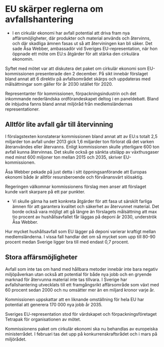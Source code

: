 # EU skärper reglerna om avfallshantering

- I en cirkulär ekonomi har avfall potential att driva fram nya affärsmöjligheter, där produkter och material används och återvinns, och där skadliga ämnen fasas ut så att återviningen kan bli säker.
Det sade Åsa Webber, ambassadör vid Sveriges EU-representation, när hon öppnade ett möte om EU:s åtgärder för att stärka den cirkulära ekonomin.

Syftet med mötet var att diskutera det paket om cirkulär ekonomi som EU-kommissionen presenterade den 2 december. På sikt innebär förslaget bland annat att 6 direktiv på avfallsområdet skärps och uppdateras med målsättningar som gäller för år 2030 istället för 2020.

Representanter för kommissionen, förpackningsindustrin och det inkommande nederländska ordförandeskapet deltog i en paneldebatt. Bland de inbjudna fanns bland annat miljöråd från medlemsländernas representationer.

## Alltför lite avfall går till återvinning

I förslagstexten konstaterar kommissionen bland annat att av EU:s totalt 2,5 miljarder ton avfall under 2013 gick 1,6 miljarder ton förlorat då det varken återanvändes eller återvanns. Enligt kommissionen skulle ytterligare 600 ton avfall kunna återvinnas. Det skulle också ge sänkta utsläpp av växthusgaser med minst 600 miljoner ton mellan 2015 och 2035, skriver EU-kommissionen.

Åsa Webber pekade på just detta i sitt öppningsanförande att Europas ekonomi både är alltför resursberoende och förvånansvärt slösaktig.

Regeringen välkomnar kommissionens förslag men anser att förslaget kunde varit skarpare på ett par punkter.
- Vi skulle gärna ha sett konkreta åtgärder för att fasa ut särskilt farliga ämnen för att garantera kvalitet och säkerhet av återvunnet material. Det borde också vara möjligt att gå längre än förslagets målsättning att max tio procent av hushållsavfallet får läggas på deponi år 2030, underströk Åsa Webber.

Hur mycket hushållsavfall som EU lägger på deponi varierar kraftigt mellan medlemsländerna. I vissa fall handlar det om så mycket som upp till 80-90 procent medan Sverige ligger bra till med endast 0,7 procent.

## Stora affärsmöjligheter

Avfall som inte tas om hand med hållbara metoder innebär inte bara negativ miljöpåverkan utan också att potential för både nya jobb och en gryende marknad för återvunna material inte tas tillvara. I Sverige har avfallshantering utvecklats till ett framgångsrikt affärsområde som växt med 60 procent sedan 2000 och nu omsätter mer än en miljard kronor varje år.

Kommissionen uppskattar att en liknande omställning för hela EU har potential att generera 170 000 nya jobb år 2035.

Sveriges EU-representation stod för värdskapet och förpackningsföretaget Tetrapak för organisationen av mötet.

Kommissionens paket om cirkulär ekonomi ska nu behandlas av europeiska ministerrådet. I februari tas det upp på konkurrenskraftsrådet och i mars på miljörådet.
